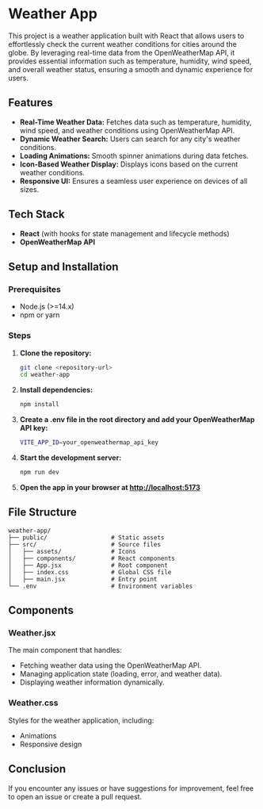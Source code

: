 # Weather App

This project is a weather application built with React that allows users to effortlessly check the current weather conditions for cities around the globe. By leveraging real-time data from the OpenWeatherMap API, it provides essential information such as temperature, humidity, wind speed, and overall weather status, ensuring a smooth and dynamic experience for users.

## Features

- **Real-Time Weather Data:** Fetches data such as temperature, humidity, wind speed, and weather conditions using OpenWeatherMap API.
- **Dynamic Weather Search:** Users can search for any city's weather conditions.
- **Loading Animations:** Smooth spinner animations during data fetches.
- **Icon-Based Weather Display:** Displays icons based on the current weather conditions.
- **Responsive UI:** Ensures a seamless user experience on devices of all sizes.

## Tech Stack

- **React** (with hooks for state management and lifecycle methods)
- **OpenWeatherMap API**

## Setup and Installation

### Prerequisites

- Node.js (>=14.x)
- npm or yarn

### Steps

1. **Clone the repository:**
   ```bash
   git clone <repository-url>
   cd weather-app
   ```
2. **Install dependencies:**
   ```bash
   npm install
   ```
3. **Create a .env file in the root directory and add your OpenWeatherMap API key:**
   ```bash
   VITE_APP_ID=your_openweathermap_api_key
   ```
4. **Start the development server:**
   ```bash
   npm run dev
   ```
5. **Open the app in your browser at [http://localhost:5173](http://localhost:5173)**

## File Structure
```plaintext
weather-app/
├── public/                  # Static assets
├── src/                     # Source files
│   ├── assets/              # Icons
│   ├── components/          # React components
│   ├── App.jsx              # Root component
│   ├── index.css            # Global CSS file
│   ├── main.jsx             # Entry point
└── .env                     # Environment variables
```

## Components

### Weather.jsx
The main component that handles:
- Fetching weather data using the OpenWeatherMap API.
- Managing application state (loading, error, and weather data).
- Displaying weather information dynamically.

### Weather.css
Styles for the weather application, including:
- Animations
- Responsive design

## Conclusion
If you encounter any issues or have suggestions for improvement, feel free to open an issue or create a pull request.
